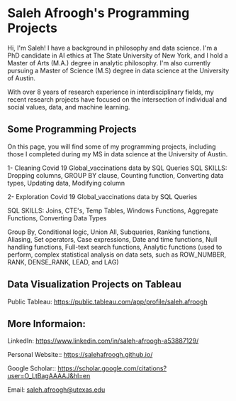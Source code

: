 
# Saleh Afroogh's Programming Projects
Hi, I'm Saleh! I have a background in philosophy and data science. I'm a PhD candidate in AI ethics at The State University of New York, and I hold a Master of Arts (M.A.) degree in analytic philosophy. I'm also currently pursuing a Master of Science (M.S) degree in data science at the University of Austin.

With over 8 years of research experience in interdisciplinary fields, my recent research projects have focused on the intersection of individual and social values, data, and machine learning.


## Some Programming Projects
On this page, you will find some of my programming projects, including those I completed during my MS in data science at the University of Austin.

1- Cleaning Covid 19 Global_vaccinations data by SQL Queries 
SQL SKILLS: Dropping columns, GROUP BY clause, Counting function, Converting data types, Updating data, Modifying column

2- Exploration Covid 19 Global_vaccinations data by SQL Queries

SQL SKILLS: Joins, CTE's, Temp Tables, Windows Functions, Aggregate Functions, Converting Data Types

Group By, Conditional logic, Union All, Subqueries, Ranking functions, Aliasing, Set operators, Case expressions, Date and time functions, Null handling functions, Full-text search functions, Analytic functions (used to perform, complex statistical analysis on data sets, such as ROW_NUMBER, RANK, DENSE_RANK, LEAD, and LAG)

## Data Visualization Projects on Tableau 

Public Tableau: https://public.tableau.com/app/profile/saleh.afroogh 




## More Informaion:

LinkedIn: https://www.linkedin.com/in/saleh-afroogh-a53887129/ 

Personal Website:: https://salehafroogh.github.io/ 

Google Scholar:: https://scholar.google.com/citations?user=O_LtBagAAAAJ&hl=en 


Email: saleh.afroogh@utexas.edu



